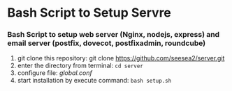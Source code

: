# Bash Script to Setup Servre
### Bash Script to setup web server (Nginx, nodejs, express) and email server (postfix, dovecot, postfixadmin, roundcube)

1. git clone this repository: git clone https://github.com/seesea2/server.git 
2. enter the directory from terminal: `cd server`
2. configure file: *global.conf*
3. start installation by execute command: `bash setup.sh`


